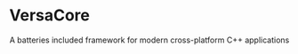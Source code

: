 # VersaCore
<p align="center">
    A batteries included framework for modern cross-platform C++ applications
</p>
